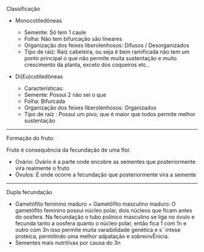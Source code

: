 Classificação

- Monocotiledôneas
	- Semente: Só tem 1 caule
	- Folha: Não tem bifurcação são lineares
	- Organização dos feixes liberolenhosos: Difusos / Desorganizados
	- Tipo de raíz: Raíz cabeleira, ou seja é bem ramificada não tem um ponto principal o que não permite muita sustentação e muito crescimento da planta, exceto dos coqueiros etc..

- Di(Eu)cotiledôneas
	- Características: 
	- Semente: Possui 2 não sei o que
	- Folha: Bifurcada
	- Organização dos feixes liberolenhosos: Organizados
	- Tipo de raíz : Possuí um pivo; que é maior que todos permite melhor sustentação

---

Formação do fruto:

Fruto é consequência da fecundação de uma flor. 

- Ovário: Ovário é a parte onde encobre as sementes que posteriormente vira realmente o fruto
- Óvulos: É onde ocorre a fecundação que posteriormente vira a semente

---

  Dupla fecundação 
- Gametófito feminino maduro + Gametófito masculino maduro: O gametófito feminino possui núcleo polar, dois núcleos que ficam antes do oosfera. Na fecundação o tubo polínico masculino se liga no óvulo e fecunda tanto a oosfera quanto o núcleo polar, então fica 1 com 1n e outro com 3n isso permite muita varaibilidade genética e s´´intese proteica, permitindo uma melhor adpatação e sobrevivÊnicia. 
- Sementes mais nutritivas por causa do 3n
